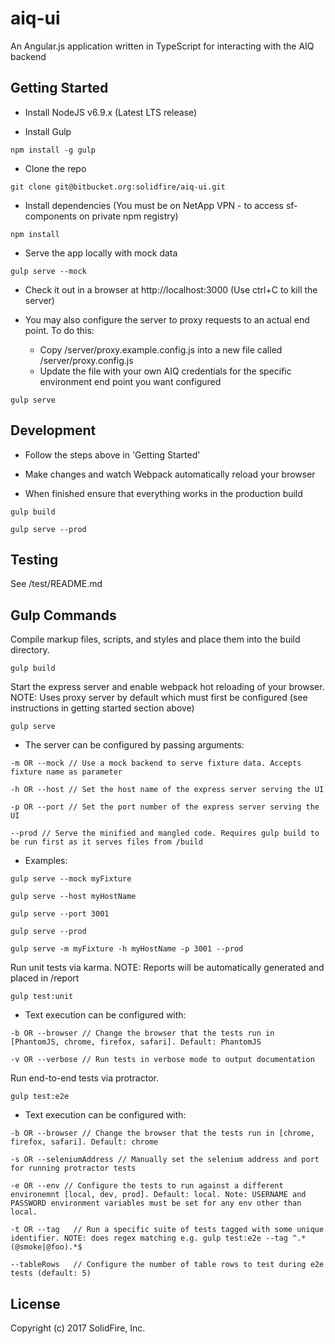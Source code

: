 # aiq-ui

An Angular.js application written in TypeScript for interacting with the AIQ backend

## Getting Started
 - Install NodeJS v6.9.x (Latest LTS release)

 - Install Gulp
 
`npm install -g gulp`

 - Clone the repo
 
`git clone git@bitbucket.org:solidfire/aiq-ui.git`
 
 - Install dependencies (You must be on NetApp VPN - to access sf-components on private npm registry)
 
`npm install`

 - Serve the app locally with mock data
 
`gulp serve --mock`

 - Check it out in a browser at http://localhost:3000 (Use ctrl+C to kill the server)

 - You may also configure the server to proxy requests to an actual end point. To do this:
    - Copy <project-root>/server/proxy.example.config.js into a new file called <project-root>/server/proxy.config.js
    - Update the file with your own AIQ credentials for the specific environment end point you want configured

`gulp serve`
 
## Development

 - Follow the steps above in 'Getting Started'

 - Make changes and watch Webpack automatically reload your browser
 
 - When finished ensure that everything works in the production build
 
`gulp build`

`gulp serve --prod`

## Testing

See <project-root>/test/README.md

## Gulp Commands

Compile markup files, scripts, and styles and place them into the build directory.

`gulp build`

Start the express server and enable webpack hot reloading of your browser.
NOTE: Uses proxy server by default which must first be configured (see instructions in getting started section above)

`gulp serve`

 - The server can be configured by passing arguments:

`-m OR --mock // Use a mock backend to serve fixture data. Accepts fixture name as parameter`

`-h OR --host // Set the host name of the express server serving the UI`

`-p OR --port // Set the port number of the express server serving the UI`

`--prod // Serve the minified and mangled code. Requires gulp build to be run first as it serves files from /build`

 - Examples:

`gulp serve --mock myFixture`

`gulp serve --host myHostName`

`gulp serve --port 3001`

`gulp serve --prod`

`gulp serve -m myFixture -h myHostName -p 3001 --prod`

Run unit tests via karma.
NOTE: Reports will be automatically generated and placed in /report

`gulp test:unit`

 - Text execution can be configured with:
 
`-b OR --browser // Change the browser that the tests run in [PhantomJS, chrome, firefox, safari]. Default: PhantomJS`

`-v OR --verbose // Run tests in verbose mode to output documentation`

Run end-to-end tests via protractor.

`gulp test:e2e`

 - Text execution can be configured with:

`-b OR --browser // Change the browser that the tests run in [chrome, firefox, safari]. Default: chrome`

`-s OR --seleniumAddress // Manually set the selenium address and port for running protractor tests`

`-e OR --env // Configure the tests to run against a different environemnt [local, dev, prod]. Default: local. Note: USERNAME and PASSWORD environment variables must be set for any env other than local.`

`-t OR --tag   // Run a specific suite of tests tagged with some unique identifier. NOTE: does regex matching e.g. gulp test:e2e --tag ^.*(@smoke|@foo).*$`

`--tableRows   // Configure the number of table rows to test during e2e tests (default: 5)`


## License

Copyright (c) 2017 SolidFire, Inc.
